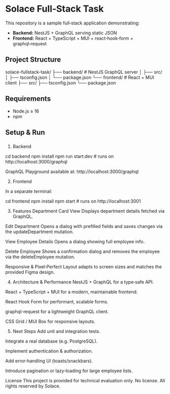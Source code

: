 # Solace Full‑Stack Task

This repository is a sample full‑stack application demonstrating:

- **Backend:** NestJS + GraphQL serving static JSON
- **Frontend:** React + TypeScript + MUI + react‑hook‑form + graphql‑request

## Project Structure

solace-fullstack-task/
├── backend/ # NestJS GraphQL server
│ ├── src/
│ ├── tsconfig.json
│ └── package.json
└── frontend/ # React + MUI client
├── src/
├── tsconfig.json
└── package.json

## Requirements

- Node.js ≥ 16
- npm

## Setup & Run

###

1. Backend

cd backend
npm install
npm run start:dev # runs on http://localhost:3000/graphql

GraphQL Playground available at:
http://localhost:3000/graphql

2. Frontend

In a separate terminal:

cd frontend
npm install
npm start # runs on http://localhost:3001

3. Features
   Department Card View
   Displays department details fetched via GraphQL.

Edit Department
Opens a dialog with prefilled fields and saves changes via the updateDepartment mutation.

View Employee Details
Opens a dialog showing full employee info.

Delete Employee
Shows a confirmation dialog and removes the employee via the deleteEmployee mutation.

Responsive & Pixel‑Perfect
Layout adapts to screen sizes and matches the provided Figma design.

4. Architecture & Performance
   NestJS + GraphQL for a type‑safe API.

React + TypeScript + MUI for a modern, maintainable frontend.

React Hook Form for performant, scalable forms.

graphql-request for a lightweight GraphQL client.

CSS Grid / MUI Box for responsive layouts.

5. Next Steps
   Add unit and integration tests.

Integrate a real database (e.g. PostgreSQL).

Implement authentication & authorization.

Add error‑handling UI (toasts/snackbars).

Introduce pagination or lazy‑loading for large employee lists.

License
This project is provided for technical evaluation only.
No license. All rights reserved by Solace.
